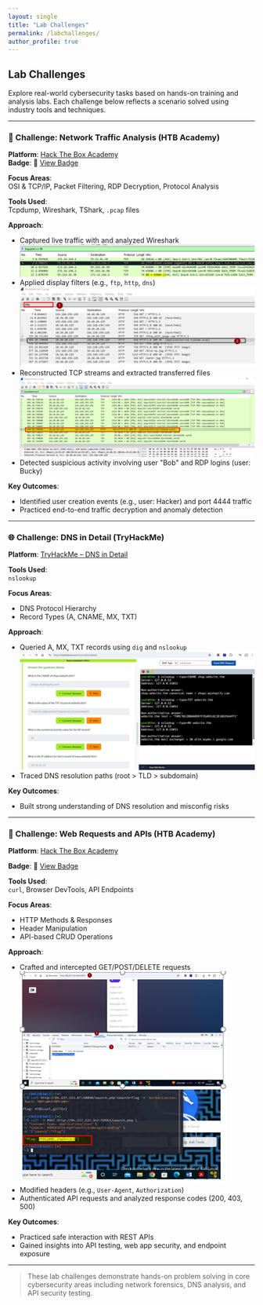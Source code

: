 ```yaml
---
layout: single
title: "Lab Challenges"
permalink: /labchallenges/
author_profile: true
---
```


## Lab Challenges

Explore real-world cybersecurity tasks based on hands-on training and analysis labs. Each challenge below reflects a scenario solved using industry tools and techniques.

---

### 🧪 Challenge: Network Traffic Analysis (HTB Academy)

**Platform**: [Hack The Box Academy](https://academy.hackthebox.com/)  
**Badge**: 🏅 [View Badge](https://academy.hackthebox.com/achievement/1918558/81)

**Focus Areas**:  
OSI & TCP/IP, Packet Filtering, RDP Decryption, Protocol Analysis

**Tools Used**:  
Tcpdump, Wireshark, TShark, `.pcap` files

**Approach**:  
- Captured live traffic with and analyzed Wireshark  
  ![](/assets/images/1.png)  
- Applied display filters (e.g., `ftp`, `http`, `dns`)  
  ![](/assets/images/2.png)  
- Reconstructed TCP streams and extracted transferred files  
  ![](/assets/images/3.png)   
- Detected suspicious activity involving user "Bob" and RDP logins (user: Bucky)

**Key Outcomes**:  
- Identified user creation events (e.g., user: Hacker) and port 4444 traffic  
- Practiced end-to-end traffic decryption and anomaly detection

---

### 🌐 Challenge: DNS in Detail (TryHackMe)

**Platform**: [TryHackMe – DNS in Detail](https://tryhackme.com/room/dnsindetail)

**Tools Used**:  
`nslookup`

**Focus Areas**:  
- DNS Protocol Hierarchy  
- Record Types (A, CNAME, MX, TXT)  


**Approach**:  
- Queried A, MX, TXT records using `dig` and `nslookup`  
  ![](/assets/images/4.png)  
- Traced DNS resolution paths (root > TLD > subdomain)  


**Key Outcomes**:  
- Built strong understanding of DNS resolution and misconfig risks  

---

### 🔗 Challenge: Web Requests and APIs (HTB Academy)

**Platform**: [Hack The Box Academy](https://academy.hackthebox.com/)

**Badge**: 🏅 [View Badge](https://academy.hackthebox.com/achievement/badge/cb163662-43a1-11f0-bcfdbea50ffe6cb4)

**Tools Used**:  
`curl`, Browser DevTools, API Endpoints

**Focus Areas**:  
- HTTP Methods & Responses  
- Header Manipulation  
- API-based CRUD Operations

**Approach**:  
- Crafted and intercepted GET/POST/DELETE requests  
  ![](/assets/images/5.png)  
- Modified headers (e.g., `User-Agent`, `Authorization`)  
- Authenticated API requests and analyzed response codes (200, 403, 500)

**Key Outcomes**:  
- Practiced safe interaction with REST APIs  
- Gained insights into API testing, web app security, and endpoint exposure

---

> These lab challenges demonstrate hands-on problem solving in core cybersecurity areas including network forensics, DNS analysis, and API security testing.
